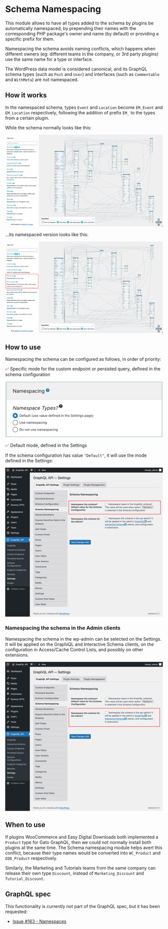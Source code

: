 # Schema Namespacing

This module allows to have all types added to the schema by plugins be automatically namespaced, by prepending their names with the corresponding PHP package's owner and name (by default) or providing a specific prefix for them.

Namespacing the schema avoids naming conflicts, which happens when different owners (eg: different teams in the company, or 3rd party plugins) use the same name for a type or interface.

The WordPress data model is considered canonical, and its GraphQL schema types (such as `Post` and `User`) and interfaces (such as `Commentable` and `WithMeta`) are not namespaced.

## How it works

In the namespaced schema, types `Event` and `Location` become `EM_Event` and `EM_Location` respectively, following the addition of prefix `EM_` to the types from a certain plugin.

While the schema normally looks like this:

![Interactive schema](../../images/normal-interactive-schema.png)

...its namespaced version looks like this:

![Namespaced interactive schema](../../images/namespaced-interactive-schema.png)

## How to use

Namespacing the schema can be configured as follows, in order of priority:

✅ Specific mode for the custom endpoint or persisted query, defined in the schema configuration

![Namespacing, set in the Schema configuration](../../images/schema-configuration-namespacing.png "Namespacing, set in the Schema configuration")

✅ Default mode, defined in the Settings

If the schema configuration has value `"Default"`, it will use the mode defined in the Settings:

![Namespacing in Settings](../../images/settings-namespacing-default.png "Namespacing in Settings")

### Namespacing the schema in the Admin clients

Namespacing the schema in the wp-admin can be selected on the Settings. It will be applied on the GraphiQL and Interactive Schema clients, on the configuration in Access/Cache Control Lists, and possibly on other extensions.

![Namespacing in Settings for the Admin](../../images/settings-namespacing-for-admin.png "Namespacing in Settings for the Admin")

## When to use

If plugins WooCommerce and Easy Digital Downloads both implemented a `Product` type for Gato GraphQL, then we could not normally install both plugins at the same time. The Schema namespacing module helps avert this conflict, because their type names would be converted into `WC_Product` and `EDD_Product` respectively.

Similarly, the Marketing and Tutorials teams from the same company can release their own type `Discount`, instead of `Marketing_Discount` and `Tutorial_Discount`.

## GraphQL spec

This functionality is currently not part of the GraphQL spec, but it has been requested:

- <a href="https://github.com/graphql/graphql-spec/issues/163" target="_blank">Issue #163 - Namespaces</a>

